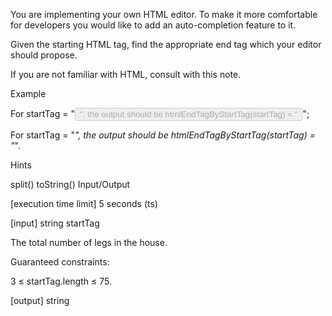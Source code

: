 You are implementing your own HTML editor. To make it more comfortable for developers you would like to add an auto-completion feature to it.

Given the starting HTML tag, find the appropriate end tag which your editor should propose.

If you are not familiar with HTML, consult with this note.

Example

For startTag = "<button type='button' disabled>", the output should be htmlEndTagByStartTag(startTag) = "</button>";

For startTag = "<i>", the output should be htmlEndTagByStartTag(startTag) = "</i>".

Hints

split()
toString()
Input/Output

[execution time limit] 5 seconds (ts)

[input] string startTag

The total number of legs in the house.

Guaranteed constraints:

3 ≤ startTag.length ≤ 75.

[output] string
